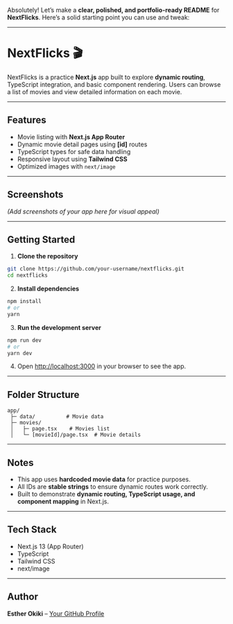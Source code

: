 Absolutely! Let’s make a **clear, polished, and portfolio-ready README** for **NextFlicks**. Here’s a solid starting point you can use and tweak:

---

# NextFlicks 🎬

NextFlicks is a practice **Next.js** app built to explore **dynamic routing**, TypeScript integration, and basic component rendering. Users can browse a list of movies and view detailed information on each movie.

---

## Features

* Movie listing with **Next.js App Router**
* Dynamic movie detail pages using **\[id]** routes
* TypeScript types for safe data handling
* Responsive layout using **Tailwind CSS**
* Optimized images with `next/image`

---

## Screenshots

*(Add screenshots of your app here for visual appeal)*

---

## Getting Started

1. **Clone the repository**

```bash
git clone https://github.com/your-username/nextflicks.git
cd nextflicks
```

2. **Install dependencies**

```bash
npm install
# or
yarn
```

3. **Run the development server**

```bash
npm run dev
# or
yarn dev
```

4. Open [http://localhost:3000](http://localhost:3000) in your browser to see the app.

---

## Folder Structure

```
app/
 ├─ data/          # Movie data
 ├─ movies/
 │   ├─ page.tsx    # Movies list
 │   └─ [movieId]/page.tsx  # Movie details
```

---

## Notes

* This app uses **hardcoded movie data** for practice purposes.
* All IDs are **stable strings** to ensure dynamic routes work correctly.
* Built to demonstrate **dynamic routing, TypeScript usage, and component mapping** in Next.js.

---

## Tech Stack

* Next.js 13 (App Router)
* TypeScript
* Tailwind CSS
* next/image

---

## Author

**Esther Okiki** – [Your GitHub Profile](https://github.com/estheroluwabuyi)


